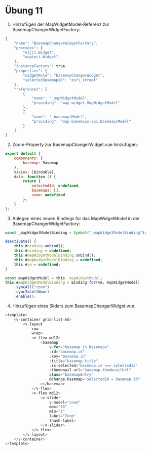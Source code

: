 # Übung 11

1. Hinzufügen der MapWidgetModel-Referenz zur BasemapChangerWidgetFactory:

```javascript
{
    "name": "BasemapChangerWidgetFactory",
    "provides": [
        "dijit.Widget",
        "maptest.Widget"
    ],
    "instanceFactory": true,
    "properties": {
        "widgetRole": "basemapChangerWidget",
        "selectedBasemapId": "esri_street"
    },
    "references": [
        {
            "name": "_mapWidgetModel",
            "providing": "map-widget.MapWidgetModel"
        },
        {
            "name": "_basemapsModel",
            "providing": "map-basemaps-api.BasemapsModel"
        }
    ]
}
```

2. Zoom-Property zur BasemapChangerWidget.vue hinzufügen:

```javascript
export default {
    components: {
        basemap: Basemap
    },
    mixins: [Bindable],
    data: function () {
        return {
            selectedId: undefined,
            basemaps: [],
            zoom: undefined
        };
    }
};
```

3. Anlegen eines neuen Bindings für das MapWidgetModel in der BasemapChangerWidgetFactory:

```javascript
const _mapWidgetModelBinding = Symbol("_mapWidgetModelBinding");
```

```javascript
deactivate() {
    this.#binding.unbind();
    this.#binding = undefined;
    this.#mapWidgetModelBinding.unbind();
    this.#mapWidgetModelBinding = undefined;
    this.#vm = undefined;
}
```

```javascript
const mapWidgetModel = this._mapWidgetModel;
this.#mapWidgetModelBinding = Binding.for(vm, mapWidgetModel)
    .syncAll("zoom")
    .syncToLeftNow()
    .enable();
```

4. Hinzufügen eines Sliders zum BasemapChangerWidget.vue:

```javascript
<template>
    <v-container grid-list-md>
        <v-layout
            row
            wrap>
            <v-flex md12>
                <basemap
                    v-for="basemap in basemaps"
                    :id="basemap.id"
                    :key="basemap.id"
                    :title="basemap.title"
                    :is-selected="basemap.id === selectedId"
                    :thumbnail-url="basemap.thumbnailUrl"
                    class="basemapEntry"
                    @change-basemap="selectedId = basemap.id"
                ></basemap>
            </v-flex>
            <v-flex md12>
                <v-slider
                    v-model="zoom"
                    max="15"
                    min="1"
                    label="Zoom"
                    thumb-label>
                </v-slider>
            </v-flex>
        </v-layout>
    </v-container>
</template>
```
